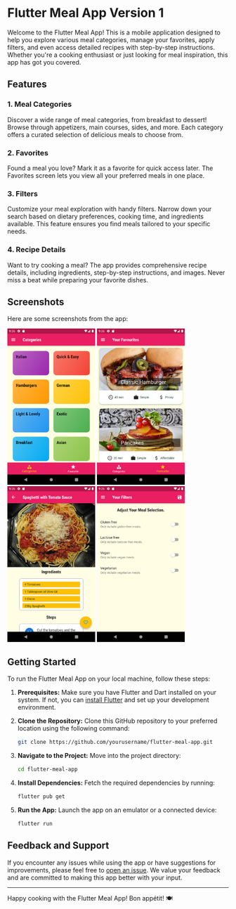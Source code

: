 # Flutter Meal App Version 1

Welcome to the Flutter Meal App! This is a mobile application designed to help you explore various meal categories, manage your favorites, apply filters, and even access detailed recipes with step-by-step instructions. Whether you're a cooking enthusiast or just looking for meal inspiration, this app has got you covered.

## Features

### 1. Meal Categories

Discover a wide range of meal categories, from breakfast to dessert! Browse through appetizers, main courses, sides, and more. Each category offers a curated selection of delicious meals to choose from.

### 2. Favorites

Found a meal you love? Mark it as a favorite for quick access later. The Favorites screen lets you view all your preferred meals in one place.

### 3. Filters

Customize your meal exploration with handy filters. Narrow down your search based on dietary preferences, cooking time, and ingredients available. This feature ensures you find meals tailored to your specific needs.

### 4. Recipe Details

Want to try cooking a meal? The app provides comprehensive recipe details, including ingredients, step-by-step instructions, and images. Never miss a beat while preparing your favorite dishes.

## Screenshots

Here are some screenshots from the app:

<img src="screenShots/1.png" width="200">
<img src="screenShots/2.png" width="200">
<img src="screenShots/3.png" width="200">
<img src="screenShots/4.png" width="200">

## Getting Started

To run the Flutter Meal App on your local machine, follow these steps:

1. **Prerequisites:** Make sure you have Flutter and Dart installed on your system. If not, you can [install Flutter](https://flutter.dev/docs/get-started/install) and set up your development environment.

2. **Clone the Repository:** Clone this GitHub repository to your preferred location using the following command:

   ```bash
   git clone https://github.com/yourusername/flutter-meal-app.git
   ```

3. **Navigate to the Project:** Move into the project directory:

   ```bash
   cd flutter-meal-app
   ```

4. **Install Dependencies:** Fetch the required dependencies by running:

   ```bash
   flutter pub get
   ```

5. **Run the App:** Launch the app on an emulator or a connected device:

   ```bash
   flutter run
   ```
## Feedback and Support

If you encounter any issues while using the app or have suggestions for improvements, please feel free to [open an issue](https://github.com/yourusername/flutter-meal-app/issues). We value your feedback and are committed to making this app better with your input.

---

Happy cooking with the Flutter Meal App! Bon appétit! 🍽️
